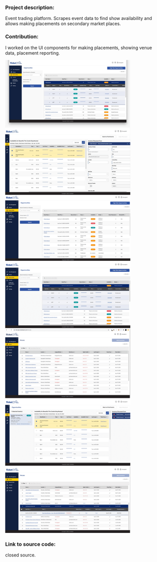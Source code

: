 ### Project description: 
Event trading platform. 
Scrapes event data to find show availability and allows making placements on secondary market places.

### Contribution: 
I worked on the UI components for making placements, showing venue data, placement reporting.

<div>
<a href="url"><img src="./HighRiskOpportunities.jpeg" width="400"></a>
<a href="url"><img src="./Inventory Placement Form.png" width="400"></a>
<a href="url"><img src="./OportunitiesTable-closed.png" width="400"></a>
<a href="url"><img src="./OportunitiesTable-expanded.png" width="400"></a>
<a href="url"><img src="./Search on Venues.png" width="400"></a>
<a href="url"><img src="./Selected Events.png" width="400"></a>
<a href="url"><img src="./Venues-table.png" width="400"></a>
</div>


### Link to source code: 
closed source.

